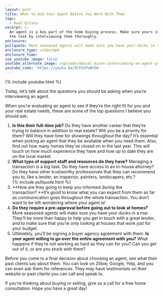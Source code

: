 ```yaml
---
layout: post
title: What to Ask Your Agent Before You Work With Them
tags:
  - Real Estate
excerpt: >-
  An agent is a key part of the home buying process. Make sure yours is up to
  the task by interviewing them thoroughly.
enclosure:
pullquote: More seasoned agents will make sure you have your ducks in a row.
enclosure_type: video/mp4
enclosure_time:
use_youtube_image: false
youtube_alternate_image: /uploads/daniel-dixon-interviewing-an-agent-youtube-1.jpg
youtube_code: 'https://youtu.be/9CFSYPoNCDA'
---
```



{% include youtube.html %}

Today, let’s talk about the questions you should be asking when you’re interviewing an agent.

When you’re evaluating an agent to see if they’re the right fit for you and your real estate needs, these are some of the top questions I believe you should ask:

1. **Is this their full-time job?** Do they have another career that they’re trying to balance in addition to real estate? Will you be a priority for them? Will they have time for showings throughout the day? It’s essential when picking an agent that they be available when you need them. Also, find out how many homes they’ve closed on in the last year. This will touch on how much experience they have and how up to date they are on the local market.
2. **What type of support staff and resources do they have?** Managing a transaction is a big task. Do they have access to an in-house attorney? Do they have other trustworthy professionals that they can recommend you to, like a lender, an inspector, painters, landscapers, etc.?<br>{% include pullquote.html %}
3. **How are they going to keep you informed during the transaction?&nbsp;**It’s good to know what you can expect from them as far as communication goes throughout the whole transaction. You don’t want to be left wondering where your agent is!
4. **Do they require a pre-approval before going out to look at homes?** More seasoned agents will make sure you have your ducks in a row. They’ll be more than happy to help you get in touch with a great lender, and to make sure that you’re only looking at houses that work just for your budget.
5. Ultimately, you’ll be signing a buyer agency agreement with them.&nbsp;**Is your agent willing to go over the entire agreement with you?**&nbsp;What happens if they’re not working as hard as they can for you? Can you get out of it, or are you stuck with them?

Before you come to a final decision about choosing an agent, see what their past clients say about them. You can look on Zillow, Google, Yelp, and you can even ask them for references. They may have testimonials on their website or past clients you can call and speak to.

If you’re thinking about buying or selling, give us a call for a free home consultation. Hope you have a great day!